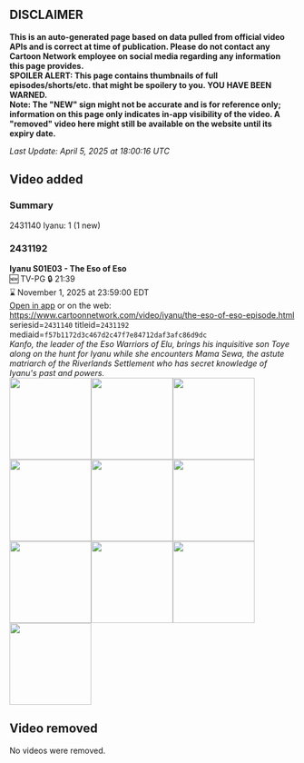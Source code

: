 ## DISCLAIMER
**This is an auto-generated page based on data pulled from official video APIs and is correct at time of publication. Please do not contact any Cartoon Network employee on social media regarding any information this page provides.**  
**SPOILER ALERT: This page contains thumbnails of full episodes/shorts/etc. that might be spoilery to you. YOU HAVE BEEN WARNED.**  
**Note: The "NEW" sign might not be accurate and is for reference only; information on this page only indicates in-app visibility of the video. A "removed" video here might still be available on the website until its expiry date.**  

_Last Update: April 5, 2025 at 18:00:16 UTC_
## Video added
### Summary
2431140 Iyanu: 1 (1 new)  
### 2431192
**Iyanu S01E03 - The Eso of Eso**  
🆕 TV-PG 🔒 21:39  
⌛ November 1, 2025 at 23:59:00 EDT  
[Open in app](https://cnvideo.sercomkc.org/redirector.html?type=cnapp&seriesid=2431140&titleid=2431192&mediaid=f57b1172d3c467d2c47f7e84712daf3afc86d9dc) or on the web: https://www.cartoonnetwork.com/video/iyanu/the-eso-of-eso-episode.html  
seriesid=`2431140` titleid=`2431192` mediaid=`f57b1172d3c467d2c47f7e84712daf3afc86d9dc`  
_Kanfo, the leader of the Eso Warriors of Elu, brings his inquisitive son Toye along on the hunt for Iyanu while she encounters Mama Sewa, the astute matriarch of the Riverlands Settlement who has secret knowledge of Iyanu's past and powers._  
<a href="https://s3.amazonaws.com/cartoonorchestrator/2431192_001_1280x720.jpg"><img src="https://s3.amazonaws.com/cartoonorchestrator/2431192_001_640x360.jpg" height="144px" /></a><a href="https://s3.amazonaws.com/cartoonorchestrator/2431192_002_1280x720.jpg"><img src="https://s3.amazonaws.com/cartoonorchestrator/2431192_002_640x360.jpg" height="144px" /></a><a href="https://s3.amazonaws.com/cartoonorchestrator/2431192_003_1280x720.jpg"><img src="https://s3.amazonaws.com/cartoonorchestrator/2431192_003_640x360.jpg" height="144px" /></a><a href="https://s3.amazonaws.com/cartoonorchestrator/2431192_004_1280x720.jpg"><img src="https://s3.amazonaws.com/cartoonorchestrator/2431192_004_640x360.jpg" height="144px" /></a><a href="https://s3.amazonaws.com/cartoonorchestrator/2431192_005_1280x720.jpg"><img src="https://s3.amazonaws.com/cartoonorchestrator/2431192_005_640x360.jpg" height="144px" /></a><a href="https://s3.amazonaws.com/cartoonorchestrator/2431192_006_1280x720.jpg"><img src="https://s3.amazonaws.com/cartoonorchestrator/2431192_006_640x360.jpg" height="144px" /></a><a href="https://s3.amazonaws.com/cartoonorchestrator/2431192_007_1280x720.jpg"><img src="https://s3.amazonaws.com/cartoonorchestrator/2431192_007_640x360.jpg" height="144px" /></a><a href="https://s3.amazonaws.com/cartoonorchestrator/2431192_008_1280x720.jpg"><img src="https://s3.amazonaws.com/cartoonorchestrator/2431192_008_640x360.jpg" height="144px" /></a><a href="https://s3.amazonaws.com/cartoonorchestrator/2431192_009_1280x720.jpg"><img src="https://s3.amazonaws.com/cartoonorchestrator/2431192_009_640x360.jpg" height="144px" /></a><a href="https://s3.amazonaws.com/cartoonorchestrator/2431192_010_1280x720.jpg"><img src="https://s3.amazonaws.com/cartoonorchestrator/2431192_010_640x360.jpg" height="144px" /></a>
## Video removed
No videos were removed.  

